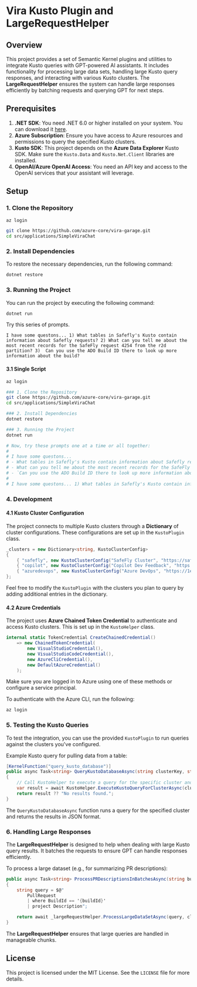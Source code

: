 
# Vira Kusto Plugin and LargeRequestHelper

## Overview

This project provides a set of Semantic Kernel plugins and utilities to integrate Kusto queries with GPT-powered AI assistants. It includes functionality for processing large data sets, handling large Kusto query responses, and interacting with various Kusto clusters. The **LargeRequestHelper** ensures the system can handle large responses efficiently by batching requests and querying GPT for next steps.

## Prerequisites

1. **.NET SDK**: You need .NET 6.0 or higher installed on your system. You can download it [here](https://dotnet.microsoft.com/download).
2. **Azure Subscription**: Ensure you have access to Azure resources and permissions to query the specified Kusto clusters.
3. **Kusto SDK**: This project depends on the **Azure Data Explorer** Kusto SDK. Make sure the `Kusto.Data` and `Kusto.Net.Client` libraries are installed.
4. **OpenAI/Azure OpenAI Access**: You need an API key and access to the OpenAI services that your assistant will leverage. 

## Setup

### 1. Clone the Repository

```bash
az login

git clone https://github.com/azure-core/vira-garage.git
cd src/applications/SimpleViraChat
```

### 2. Install Dependencies

To restore the necessary dependencies, run the following command:

```bash
dotnet restore
```


### 3. Running the Project

You can run the project by executing the following command:

```bash
dotnet run
```

Try this series of prompts.
```
I have some questons... 1) What tables in Safefly's Kusto contain information about Safefly requests? 2) What can you tell me about the most recent records for the SafeFly request 4254 from the r2d partition? 3)  Can you use the ADO Build ID there to look up more information about the build?
```

#### 3.1 Single Script
```bash
az login

### 1. Clone the Repository
git clone https://github.com/azure-core/vira-garage.git
cd src/applications/SimpleViraChat

### 2. Install Dependencies
dotnet restore

### 3. Running the Project
dotnet run

# Now, try these prompts one at a time or all together:
#
# I have some questons...
# - What tables in Safefly's Kusto contain information about Safefly requests?`
# - What can you tell me about the most recent records for the SafeFly request 4254 from the r2d partition?`
# - `Can you use the ADO Build ID there to look up more information about the build?`
#
# I have some questons... 1) What tables in Safefly's Kusto contain information about Safefly requests? 2) What can you tell me about the most recent records for the SafeFly request 4254 from the r2d partition? 3)  Can you use the ADO Build ID there to look up more information about the build?
```

### 4. Development

#### 4.1 Kusto Cluster Configuration

The project connects to multiple Kusto clusters through a **Dictionary** of cluster configurations. These configurations are set up in the `KustoPlugin` class.

```csharp
_clusters = new Dictionary<string, KustoClusterConfig>
{
    { "safefly", new KustoClusterConfig("SafeFly Cluster", "https://safeflycluster.westus.kusto.windows.net/", "safefly", "Deployment requests linked with Build ID") },
    { "copilot", new KustoClusterConfig("Copilot Dev Feedback", "https://az-copilot-kusto.eastus.kusto.windows.net/", "copilotDevFeedback", "Copilot Risk reports for SafeFly requests") },
    { "azuredevops", new KustoClusterConfig("Azure DevOps", "https://1es.kusto.windows.net/", "AzureDevOps", "Builds, Pull Requests, Commits, and Work Items") }
};
```

Feel free to modify the `KustoPlugin` with the clusters you plan to query by adding additional entries in the dictionary.

#### 4.2 Azure Credentials

The project uses **Azure Chained Token Credential** to authenticate and access Kusto clusters. This is set up in the `KustoHelper` class.

```csharp
internal static TokenCredential CreateChainedCredential()
    => new ChainedTokenCredential(
        new VisualStudioCredential(),
        new VisualStudioCodeCredential(),
        new AzureCliCredential(),
        new DefaultAzureCredential()
    );
```

Make sure you are logged in to Azure using one of these methods or configure a service principal.

To authenticate with the Azure CLI, run the following:

```bash
az login
```


### 5. Testing the Kusto Queries

To test the integration, you can use the provided `KustoPlugin` to run queries against the clusters you've configured.

Example Kusto query for pulling data from a table:

```csharp
[KernelFunction("query_kusto_database")]
public async Task<string> QueryKustoDatabaseAsync(string clusterKey, string query)
{
    // Call KustoHelper to execute a query for the specific cluster and database
    var result = await KustoHelper.ExecuteKustoQueryForClusterAsync(cluster.Uri, cluster.DatabaseName, query);
    return result ?? "No results found.";
}
```

The `QueryKustoDatabaseAsync` function runs a query for the specified cluster and returns the results in JSON format.

### 6. Handling Large Responses

The **LargeRequestHelper** is designed to help when dealing with large Kusto query results. It batches the requests to ensure GPT can handle responses efficiently.

To process a large dataset (e.g., for summarizing PR descriptions):

```csharp
public async Task<string> ProcessPRDescriptionsInBatchesAsync(string buildId, string clusterKey = "azuredevops")
{
    string query = $@"
        PullRequest
        | where BuildId == '{buildId}'
        | project Description";

    return await _largeRequestHelper.ProcessLargeDataSetAsync(query, cluster.Uri, cluster.DatabaseName);
}
```

The **LargeRequestHelper** ensures that large queries are handled in manageable chunks.

## License

This project is licensed under the MIT License. See the `LICENSE` file for more details.
